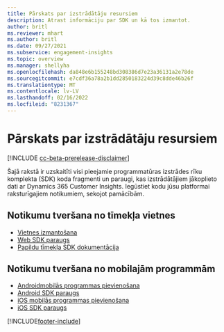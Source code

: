 ```yaml
---
title: Pārskats par izstrādātāju resursiem
description: Atrast informāciju par SDK un kā tos izmantot.
author: britl
ms.reviewer: mhart
ms.author: britl
ms.date: 09/27/2021
ms.subservice: engagement-insights
ms.topic: overview
ms.manager: shellyha
ms.openlocfilehash: da848e6b155248bd308386d7e23a36131a2e78de
ms.sourcegitcommit: e7cdf36a78a2b1dd2850183224d39c8dde46b26f
ms.translationtype: MT
ms.contentlocale: lv-LV
ms.lasthandoff: 02/16/2022
ms.locfileid: "8231367"
---
```

# <a name="developer-resources-overview"></a>Pārskats par izstrādātāju resursiem

[!INCLUDE [cc-beta-prerelease-disclaimer](includes/cc-beta-prerelease-disclaimer.md)]

Šajā rakstā ir uzskaitīti visi pieejamie programmatūras izstrādes rīku komplekta (SDK) koda fragmenti un paraugi, kas izstrādātājiem jākoplieto dati ar Dynamics 365 Customer Insights. Iegūstiet kodu jūsu platformai raksturīgajiem notikumiem, sekojot pamācībām.

## <a name="capture-events-from-websites"></a>Notikumu tveršana no tīmekļa vietnes

- [Vietnes izmantošana](instrument-website.md)
- [Web SDK paraugs](websdk-sample.md)
- [Papildu tīmekļa SDK dokumentācija](advanced-SDK-implementation.md)

## <a name="capture-events-from-mobile-apps"></a>Notikumu tveršana no mobilajām programmām

- [Androidmobilās programmas pievienošana](get-started-android.md)
- [Android SDK paraugs](androidsdk-sample.md)
- [iOS mobilās programmas pievienošana](get-started-ios.md)
- [iOS SDK paraugs](iossdk-sample.md)

[!INCLUDE[footer-include](../includes/footer-banner.md)]
